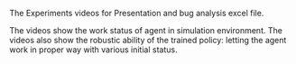 The Experiments videos for Presentation and bug analysis excel file.

The videos show the work status of agent in simulation environment.
The videos also show the robustic ability of the trained policy: letting the agent work in proper way with various initial status.